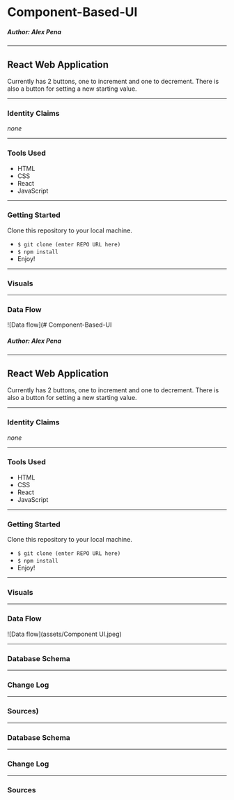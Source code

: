 # Component-Based-UI
##### *Author: Alex Pena*
---
## React Web Application
Currently has 2 buttons, one to increment and one to decrement. There is also a button for setting a new starting value.

---
### Identity Claims
*none*

---
### Tools Used
- HTML
- CSS
- React
- JavaScript

---
### Getting Started

Clone this repository to your local machine.

- `$ git clone (enter REPO URL here)`
- `$ npm install`
- Enjoy!

---
### Visuals

---
### Data Flow
![Data flow](# Component-Based-UI
##### *Author: Alex Pena*
---
## React Web Application
Currently has 2 buttons, one to increment and one to decrement. There is also a button for setting a new starting value.

---
### Identity Claims
*none*

---
### Tools Used
- HTML
- CSS
- React
- JavaScript

---
### Getting Started

Clone this repository to your local machine.

- `$ git clone (enter REPO URL here)`
- `$ npm install`
- Enjoy!

---
### Visuals

---
### Data Flow
![Data flow](assets/Component UI.jpeg)

---
### Database Schema

---
### Change Log

---
### Sources)

---
### Database Schema

---
### Change Log

---
### Sources